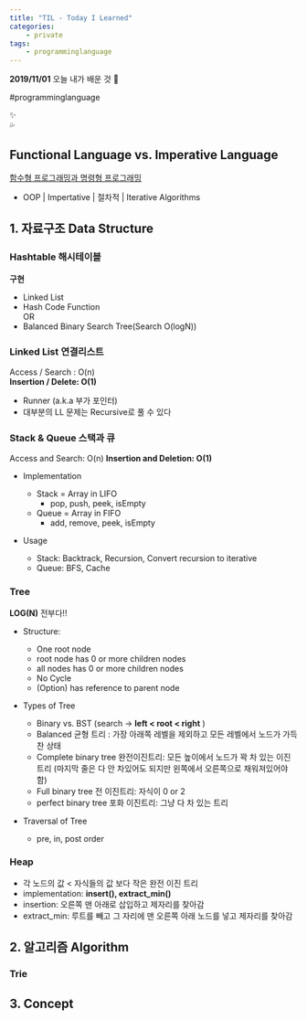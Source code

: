 ```yaml
---
title: "TIL - Today I Learned"
categories: 
    - private
tags: 
    - programminglanguage
---
```


**2019/11/01**
오늘 내가 배운 것 🌟
  
#programminglanguage 


✨   
💦  


## Functional Language vs. Imperative Language
[함수형 프로그래밍과 명령형 프로그래밍](https://docs.microsoft.com/ko-kr/dotnet/csharp/programming-guide/concepts/linq/functional-programming-vs-imperative-programming)
* OOP | Impertative | 절차적 | Iterative Algorithms  


## 1. 자료구조 Data Structure
### Hashtable 해시테이블
**구현**
- Linked List  
- Hash Code Function  
OR  
- Balanced Binary Search Tree(Search O(logN))  

### Linked List 연결리스트
Access / Search : O(n)  
**Insertion / Delete: O(1)**  
  
* Runner (a.k.a 부가 포인터)  
* 대부분의 LL 문제는 Recursive로 풀 수 있다  
  
  
### Stack & Queue 스택과 큐
Access and Search: O(n)
**Insertion and Deletion: O(1)**  
  
* Implementation  
    * Stack =  Array in LIFO  
        - pop, push, peek, isEmpty
    * Queue = Array in FIFO   
        - add, remove, peek, isEmpty  
  
* Usage  
    * Stack: Backtrack, Recursion, Convert recursion to iterative
    * Queue: BFS, Cache  


### Tree  
**LOG(N)** 전부다!!
* Structure: 
    - One root node
    - root node has 0 or more children nodes
    - all nodes has 0 or more children nodes
    - No Cycle  
    - (Option) has reference to parent node  

* Types of Tree
    - Binary vs. BST (search -> **left < root < right** )  
    - Balanced 균형 트리 : 가장 아래쪽 레벨을 제외하고 모든 레벨에서 노드가 가득 찬 상태
    - Complete binary tree 완전이진트리: 모든 높이에서 노드가 꽉 차 있는 이진 트리 (마지막 줄은 다 안 차있어도 되지만 왼쪽에서 오른쪽으로 채워져있어야 함)
    - Full binary tree 전 이진트리: 자식이 0 or 2
    - perfect binary tree 포화 이진트리: 그냥 다 차 있는 트리 


* Traversal of Tree  
    - pre, in, post order  
  

### Heap
* 각 노드의 값 < 자식들의 값 보다 작은 완전 이진 트리
* implementation: **insert(), extract_min()**
* insertion: 오른쪽 맨 아래로 삽입하고 제자리를 찾아감  
* extract_min: 루트를 빼고 그 자리에 맨 오른쪽 아래 노드를 넣고 제자리를 찾아감  

## 2. 알고리즘 Algorithm
  

### Trie  

## 3. Concept
